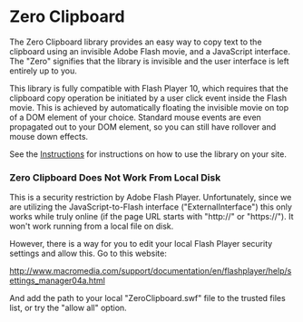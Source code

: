 Zero Clipboard
==============

The Zero Clipboard library provides an easy way to copy text to the clipboard using an invisible Adobe Flash movie, and a JavaScript interface. The "Zero" signifies that the library is invisible and the user interface is left entirely up to you.

This library is fully compatible with Flash Player 10, which requires that the clipboard copy operation be initiated by a user click event inside the Flash movie. This is achieved by automatically floating the invisible movie on top of a DOM element of your choice. Standard mouse events are even propagated out to your DOM element, so you can still have rollover and mouse down effects.

See the [Instructions](./docs/instructions.md) for instructions on how to use the library on your site.

### Zero Clipboard Does Not Work From Local Disk

This is a security restriction by Adobe Flash Player. Unfortunately, since we are utilizing the JavaScript-to-Flash interface ("ExternalInterface") this only works while truly online (if the page URL starts with "http://" or "https://"). It won't work running from a local file on disk.

However, there is a way for you to edit your local Flash Player security settings and allow this. Go to this website:

http://www.macromedia.com/support/documentation/en/flashplayer/help/settings_manager04a.html

And add the path to your local "ZeroClipboard.swf" file to the trusted files list, or try the "allow all" option.